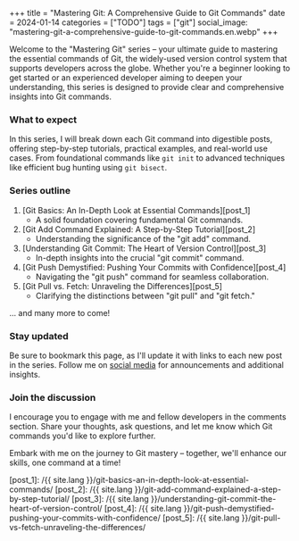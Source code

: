 +++
title = "Mastering Git: A Comprehensive Guide to Git Commands"
date = 2024-01-14
categories = ["TODO"]
tags = ["git"]
social_image: "mastering-git-a-comprehensive-guide-to-git-commands.en.webp"
+++

<p class="intro"><span class="dropcap">W</span>elcome to the "Mastering Git" series – your ultimate guide to mastering the essential commands of Git, the widely-used version control system that supports developers across the globe. Whether you're a beginner looking to get started or an experienced developer aiming to deepen your understanding, this series is designed to provide clear and comprehensive insights into Git commands.</p>

### What to expect

In this series, I will break down each Git command into digestible posts, offering step-by-step tutorials, practical examples, and real-world use cases. From foundational commands like `git init` to advanced techniques like efficient bug hunting using `git bisect`.

### Series outline
1. [Git Basics: An In-Depth Look at Essential Commands][post_1]
    * A solid foundation covering fundamental Git commands.
2. [Git Add Command Explained: A Step-by-Step Tutorial][post_2]
    * Understanding the significance of the "git add" command.
3. [Understanding Git Commit: The Heart of Version Control][post_3]
    * In-depth insights into the crucial "git commit" command.
4. [Git Push Demystified: Pushing Your Commits with Confidence][post_4]
    * Navigating the "git push" command for seamless collaboration.
5. [Git Pull vs. Fetch: Unraveling the Differences][post_5]
    * Clarifying the distinctions between "git pull" and "git fetch."

... and many more to come!

### Stay updated

Be sure to bookmark this page, as I'll update it with links to each new post in the series. Follow me on [social media][twitter] for announcements and additional insights.

### Join the discussion

I encourage you to engage with me and fellow developers in the comments section. Share your thoughts, ask questions, and let me know which Git commands you'd like to explore further.

Embark with me on the journey to Git mastery – together, we'll enhance our skills, one command at a time!

[twitter]: https://twitter.com/ionixjunior
[post_1]:  /{{ site.lang }}/git-basics-an-in-depth-look-at-essential-commands/
[post_2]:  /{{ site.lang }}/git-add-command-explained-a-step-by-step-tutorial/
[post_3]:  /{{ site.lang }}/understanding-git-commit-the-heart-of-version-control/
[post_4]:  /{{ site.lang }}/git-push-demystified-pushing-your-commits-with-confidence/
[post_5]:  /{{ site.lang }}/git-pull-vs-fetch-unraveling-the-differences/
